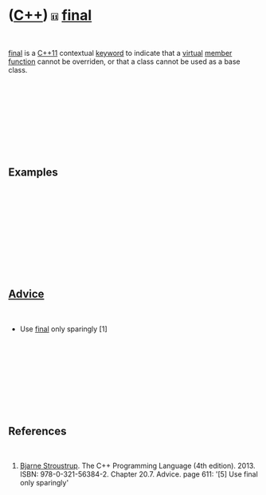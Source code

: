 
 

 

 

 

 

([C++](Cpp.md)) ![C++11](PicCpp11.png) [final](CppFinal.md)
=============================================================

 

[final](CppFinal.md) is a [C++11](Cpp11.md) contextual
[keyword](CppKeyword.md) to indicate that a [virtual](CppVirtual.md)
[member function](CppMemberFunction.md) cannot be overriden, or that a
class cannot be used as a base class.

 

 

 

 

 

Examples
--------

 

 

 

 

 

 

[Advice](CppAdvice.md)
-----------------------

 

-   Use [final](CppFinal.md) only sparingly \[1\]

 

 

 

 

 

References
----------

 

1.  [Bjarne Stroustrup](CppBjarneStroustrup.md). The C++ Programming
    Language (4th edition). 2013. ISBN: 978-0-321-56384-2. Chapter 20.7.
    Advice. page 611: '\[5\] Use final only sparingly'

 

 

 

 

 

 

